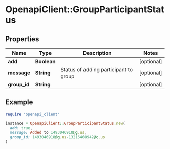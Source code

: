 # OpenapiClient::GroupParticipantStatus

## Properties

| Name | Type | Description | Notes |
| ---- | ---- | ----------- | ----- |
| **add** | **Boolean** |  | [optional] |
| **message** | **String** | Status of adding participant to group | [optional] |
| **group_id** | **String** |  | [optional] |

## Example

```ruby
require 'openapi_client'

instance = OpenapiClient::GroupParticipantStatus.new(
  add: true,
  message: Added to 1493046918@g.us,
  group_id: 1493046918@g.us-13216468942@c.us
)
```

